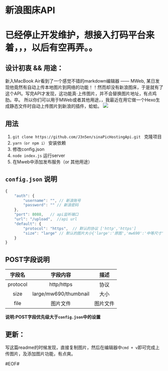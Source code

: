 # 新浪图床API

# 已经停止开发维护，想接入打码平台来着，，，以后有空再弄。。

## 设计初衷 && 用途：
新入MacBook Air看到了一个感觉不错的markdown编辑器 —— MWeb,
某日发现他竟然有自动上传本地图片到网络的功能！！然而却没有新浪图床，于是就有了这个API。写完API才发现，这功能真·上传图片，并不会替换图片地址，有点鸡肋。卒。
所以你们可以用于MWeb或者其他用途，，我最近在用它做一个Hexo生成静态文件时自动上传图片到新浪的插件，蛤蛤。
![](https://ws1.sinaimg.cn/large/6bf00bd8gy1fdr0sunaiuj20gc0guq56)

## 用法
1. `git clone https://github.com/J3n5en/sinaPicHostingApi.git ` 克隆项目
2. `yarn（or npm i）` 安装依赖
3. 修改config.json
4. `node index.js` 运行server
5. 在Mweb中添加发布服务（or 其他用途）

## `config.json` 说明

```js
{
	"auth": {
		"username": "", // 新浪账号
		"password": "" // 新浪密码
	},
	"port": 8088,   // api监听端口
	"url": "/upload",  //api url
	"default": {
		"protocol": "https",  // 默认的协议 ['http','https']
		"size": "large" // 默认的图片大小{'large':'原图','mw690':'中等尺寸':'thumbnail':'缩略图'}
	}
}
```
## POST字段说明

|   字段名    |         字段内容          |  描述  |
| :------: | :-------------------: | :--: |
| protocol |      http/https       |  协议  |
|   size   | large/mw690/thumbnail |  大小  |
|   file   |         图片文件          | 图片文件 |

__说明:POST字段优先级大于`config.json`中的设置__

## 更新：
写这篇readme的时候发现，直接复制图片，然后在编辑器中`cmd + v`即可完成上传图片，及添加图片功能，有点爽。


#EOF#

